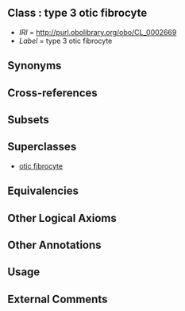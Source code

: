 
## Class : type 3 otic fibrocyte

 * *IRI* = http://purl.obolibrary.org/obo/CL_0002669
 * *Label* = type 3 otic fibrocyte

## Synonyms


## Cross-references


## Subsets


## Superclasses

 * [otic fibrocyte](../../CL/65/CL_0002665.md)

## Equivalencies


## Other Logical Axioms


## Other Annotations


## Usage


## External Comments

